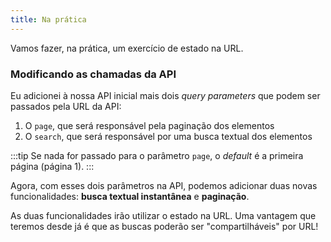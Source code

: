 ```yaml
---
title: Na prática
---
```


Vamos fazer, na prática, um exercício de estado na URL.

### Modificando as chamadas da API

Eu adicionei à nossa API inicial mais dois *query parameters* que podem ser passados pela URL da API:

1. O `page`, que será responsável pela paginação dos elementos
2. O `search`, que será responsável por uma busca textual dos elementos

:::tip
Se nada for passado para o parâmetro `page`, o *default* é a primeira página (página 1).
:::

Agora, com esses dois parâmetros na API, podemos adicionar duas novas funcionalidades: **busca textual instantânea** e **paginação**.

As duas funcionalidades irão utilizar o estado na URL. Uma vantagem que teremos desde já é que as buscas poderão ser "compartilháveis" por URL!
